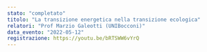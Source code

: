 ```yaml
---
stato: "completato"
titolo: "La transizione energetica nella transizione ecologica"
relatori: "Prof Marzio Galeotti (UNIBocconi)"
data_evento: "2022-05-12"
registrazione: https://youtu.be/bRTSWW6vYrQ
---
```

